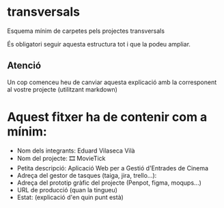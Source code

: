 # transversals
Esquema mínim de carpetes pels projectes transversals

És obligatori seguir aquesta estructura tot i que la podeu ampliar.

## Atenció
Un cop comenceu heu de canviar aquesta explicació amb la corresponent al vostre projecte (utilitzant markdown)

# Aquest fitxer ha de contenir com a mínim:
 * Nom dels integrants: Eduard Vilaseca Vilà
 * Nom del projecte: 🎞 MovieTick
 * Petita descripció: Aplicació Web per a Gestió d'Entrades de Cinema
 * Adreça del gestor de tasques (taiga, jira, trello...): 
 * Adreça del prototip gràfic del projecte (Penpot, figma, moqups...)
 * URL de producció (quan la tingueu)
 * Estat: (explicació d'en quin punt està)
